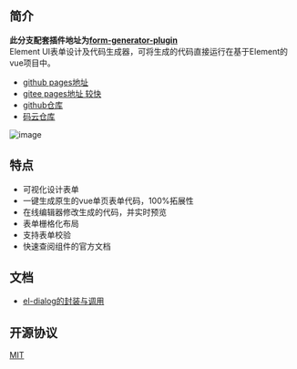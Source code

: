 ## 简介
**此分支配套插件地址为[form-generator-plugin](https://github.com/JakHuang/form-generator-plugin)**  
Element UI表单设计及代码生成器，可将生成的代码直接运行在基于Element的vue项目中。 
- [github pages地址](https://jakhuang.github.io/form-generator)
- [gitee pages地址 较快](https://mrhj.gitee.io/form-generator)
- [github仓库](https://github.com/JakHuang/form-generator)
- [码云仓库](https://gitee.com/mrhj/form-generator)

![image](https://ae01.alicdn.com/kf/U51bfb661aba945b48a4c71774421d414C.gif)

## 特点
- 可视化设计表单
- 一键生成原生的vue单页表单代码，100%拓展性
- 在线编辑器修改生成的代码，并实时预览
- 表单栅格化布局
- 支持表单校验
- 快速查阅组件的官方文档

## 文档
- [el-dialog的封装与调用](https://github.com/JakHuang/form-generator/wiki/el-dialog%E7%9A%84%E5%B0%81%E8%A3%85%E4%B8%8E%E8%B0%83%E7%94%A8)  

## 开源协议
[MIT](https://opensource.org/licenses/MIT)
